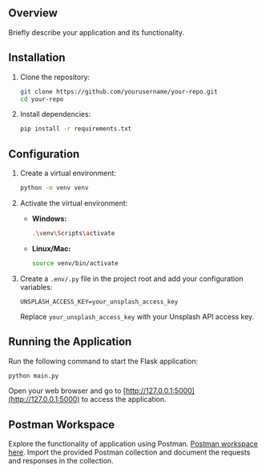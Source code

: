 
## Overview
Briefly describe your application and its functionality.

## Installation

1. Clone the repository:

    ```bash
    git clone https://github.com/yourusername/your-repo.git
    cd your-repo
    ```

2. Install dependencies:

    ```bash
    pip install -r requirements.txt
    ```

## Configuration

1. Create a virtual environment:

    ```bash
    python -m venv venv
    ```

2. Activate the virtual environment:

    - **Windows:**

        ```bash
        .\venv\Scripts\activate
        ```

    - **Linux/Mac:**

        ```bash
        source venv/bin/activate
        ```

3. Create a `.env/.py` file in the project root and add your configuration variables:

    ```env
    UNSPLASH_ACCESS_KEY=your_unsplash_access_key
    ```

    Replace `your_unsplash_access_key` with your Unsplash API access key.

## Running the Application

Run the following command to start the Flask application:

```bash
python main.py
```
Open your web browser and go to [http://127.0.0.1:5000](http://127.0.0.1:5000) to access the application.

## Postman Workspace

Explore the functionality of  application using Postman. [Postman workspace here](https://app.getpostman.com/join-team?invite_code=ee1da645a0b21786df272eee23f4e347&target_code=c501f68879e0a8a0ce38b05a6ba3f3ef). Import the provided Postman collection and document the requests and responses in the collection.

